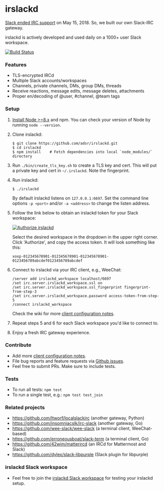# irslackd

[Slack ended IRC support][0] on May 15, 2018. So, we built our own Slack-IRC
gateway.

irslackd is actively developed and used daily on a 1000+ user Slack workspace.

[![Build Status](https://travis-ci.org/adsr/irslackd.svg?branch=master)](https://travis-ci.org/adsr/irslackd)

### Features

* TLS-encrypted IRCd
* Multiple Slack accounts/workspaces
* Channels, private channels, DMs, group DMs, threads
* Receive reactions, message edits, message deletes, attachments
* Proper en/decoding of @user, #channel, @team tags

### Setup

1. [Install Node >=8.x][1] and npm. You can check your version of Node by
   running `node --version`.

2. Clone irslackd:
    ```
    $ git clone https://github.com/adsr/irslackd.git
    $ cd irslackd
    $ npm install    # Fetch dependencies into local `node_modules/` directory
    ```

3. Run `./bin/create_tls_key.sh` to create a TLS key and cert. This will put
   a private key and cert in `~/.irslackd`. Note the fingerprint.

4. Run irslackd:
    ```
    $ ./irslackd
    ```

    By default irslackd listens on `127.0.0.1:6697`. Set the command line
    options `-p <port>` and/or `-a <address>` to change the listen address.

5. Follow the link below to obtain an irslackd token for your Slack workspace:

   [![Authorize irslackd](https://platform.slack-edge.com/img/add_to_slack.png)][2]

   Select the desired workspace in the dropdown in the upper right corner. Click
   'Authorize', and copy the access token. It will look something like this:

   `xoxp-012345678901-012345678901-012345678901-0123456789abcdef0123456789abcdef`

6. Connect to irslackd via your IRC client, e.g., WeeChat:
    ```
    /server add irslackd_workspace localhost/6697
    /set irc.server.irslackd_workspace.ssl on
    /set irc.server.irslackd_workspace.ssl_fingerprint fingerprint-from-step-3
    /set irc.server.irslackd_workspace.password access-token-from-step-5
    /connect irslackd_workspace
    ```
    Check the wiki for more [client configuration notes][5].

7. Repeat steps 5 and 6 for each Slack workspace you'd like to connect to.

8. Enjoy a fresh IRC gateway experience.

### Contribute

* Add more [client configuration notes][5].
* File bug reports and feature requests via [Github issues][3].
* Feel free to submit PRs. Make sure to include tests.

### Tests

* To run all tests: `npm test`
* To run a single test, e.g.: `npm test test_join`

### Related projects

* https://github.com/ltworf/localslackirc (another gateway, Python)
* https://github.com/insomniacslk/irc-slack (another gateway, Go)
* https://github.com/wee-slack/wee-slack (a terminal client, WeeChat-based)
* https://github.com/erroneousboat/slack-term (a terminal client, Go)
* https://github.com/42wim/matterircd (an IRCd for Mattermost and Slack)
* https://github.com/dylex/slack-libpurple (Slack plugin for libpurple)

### irslackd Slack workspace

* Feel free to join the [irslackd Slack workspace][4] for testing your
  irslackd setup.

[0]: https://my.slack.com/account/gateways
[1]: https://nodejs.org/
[2]: https://slack.com/oauth/authorize?client_id=2151705565.329118621748&scope=client
[3]: https://github.com/adsr/irslackd/issues
[4]: https://join.slack.com/t/irslackd/shared_invite/enQtNDUzMTgzNzAyNDUxLWVhMzgwMTYyYzczN2Y0ZmIyYmEyZDgwZDk2MTdiZmVjZTJhM2FkMjgzOTEyMmNiNGY2YzU2MzgxZGExYWY3ZDA
[5]: https://github.com/adsr/irslackd/wiki/IRC-Client-Config
